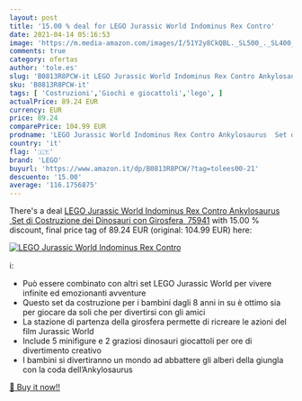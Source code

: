 ```yaml
---
layout: post
title: '15.00 % deal for LEGO Jurassic World Indominus Rex Contro'
date: 2021-04-14 05:16:53
image: 'https://m.media-amazon.com/images/I/51Y2y8CkQBL._SL500_._SL400_.jpg'
comments: true
category: ofertas
author: 'tole.es'
slug: 'B0813R8PCW-it LEGO Jurassic World Indominus Rex Contro Ankylosaurus Set...'
sku: 'B0813R8PCW-it'
tags: [ 'Costruzioni','Giochi e giocattoli','lego', ]
actualPrice: 89.24 EUR
currency: EUR
price: 89.24
comparePrice: 104.99 EUR
prodname: 'LEGO Jurassic World Indominus Rex Contro Ankylosaurus  Set di Costruzione dei Dinosauri con Girosfera  75941'
country: 'it'
flag: '🇮🇹'
brand: 'LEGO'
buyurl: 'https://www.amazon.it/dp/B0813R8PCW/?tag=tolees00-21'
descuento: '15.00'
average: '116.1756875'
---
```


There's a deal [LEGO Jurassic World Indominus Rex Contro Ankylosaurus  Set di Costruzione dei Dinosauri con Girosfera  75941](https://www.amazon.it/dp/B0813R8PCW/?tag=tolees00-21)  with  15.00 % discount, final price tag of  89.24 EUR (original: 104.99 EUR) here:

[![LEGO Jurassic World Indominus Rex Contro](https://m.media-amazon.com/images/I/51Y2y8CkQBL._SL500_._SL400_.jpg)](https://www.amazon.it/dp/B0813R8PCW/?tag=tolees00-21)

ℹ️:

- Può essere combinato con altri set LEGO Jurassic World per vivere infinite ed emozionanti avventure
- Questo set da costruzione per i bambini dagli 8 anni in su è ottimo sia per giocare da soli che per divertirsi con gli amici
- La stazione di partenza della girosfera permette di ricreare le azioni del film Jurassic World
- Include 5 minifigure e 2 graziosi dinosauri giocattoli per ore di divertimento creativo
- I bambini si divertiranno un mondo ad abbattere gli alberi della giungla con la coda dell’Ankylosaurus

[🛒 Buy it now!!](https://www.amazon.it/dp/B0813R8PCW/?tag=tolees00-21)
